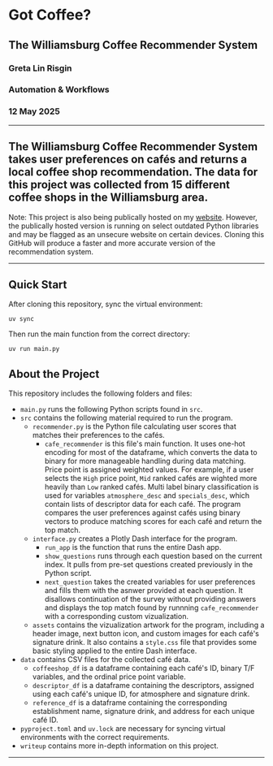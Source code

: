 # Got Coffee?
## The Williamsburg Coffee Recommender System
### Greta Lin Risgin
### Automation & Workflows
### 12 May 2025

---
The Williamsburg Coffee Recommender System takes user preferences on cafés and returns a local coffee shop recommendation. The data for this project was collected from 15 different coffee shops in the Williamsburg area.
---
Note: This project is also being publically hosted on my [website](http://66.29.133.117:8050/). However, the publically hosted version is running on select outdated Python libraries and may be flagged as an unsecure website on certain devices. Cloning this GitHub will produce a faster and more accurate version of the recommendation system.

---
Quick Start
---
After cloning this repository, sync the virtual environment:
```
uv sync
```
Then run the main function from the correct directory:
```
uv run main.py
```
About the Project
---
This repository includes the following folders and files:
- `main.py` runs the following Python scripts found in `src`.
- `src` contains the following material required to run the program.
  - `recommender.py` is the Python file calculating user scores that matches their preferences to the cafés.
    - `cafe_recommender` is this file's main function. It uses one-hot encoding for most of the dataframe, which converts the data to binary for more manageable handling during data matching. Price point is assigned weighted values. For example,  if a user selects the `High` price point, `Mid` ranked cafés are wighted more heavily than `Low` ranked cafés. Multi label binary classification is used for variables `atmosphere_desc` and `specials_desc`, which contain lists of descriptor data for each café. The program compares the user preferences against cafés using binary vectors to produce matching scores for each café and return the top match. 
  - `interface.py` creates a Plotly Dash interface for the program.
    - `run_app` is the function that runs the entire Dash app.
    - `show_questions` runs through each question based on the current index. It pulls from pre-set questions created previously in the Python script.
    - `next_question` takes the created variables for user preferences and fills them with the asnwer provided at each question. It disallows continuation of the survey without providing answers and displays the top match found by runnning `cafe_recommender` with a corresponding custom vizualization.
  - `assets` contains the vizualization artwork for the program, including a header image, next button icon, and custom images for each café's signature drink. It also contains a `style.css` file that provides some basic styling applied to the entire Dash interface.
- `data` contains CSV files for the collected café data.
  - `coffeeshop_df` is a dataframe containing each café's ID, binary T/F variables, and the ordinal price point variable.
  - `descriptor_df` is a dataframe containing the descriptors, assigned using each café's unique ID, for atmosphere and signature drink.
  - `reference_df` is a dataframe containing the corresponding establishment name, signature drink, and address for each unique café ID.
- `pyproject.toml` and `uv.lock` are necessary for syncing virtual environments with the correct requirements.
- `writeup` contains more in-depth information on this project.
---
